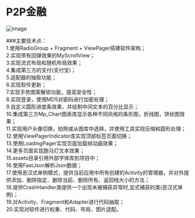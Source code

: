 # P2P金融

![image](https://github.com/xinpengfei520/P2P/blob/master/screenshot/image.gif)

###主要技术点：  
1.使用RadioGroup + Fragment + ViewPager搭建软件架构；  
2.实现带有回弹效果的MyScrollView；  
3.实现流式布局和随机布局效果；  
4.集成第三方的支付(支付宝)；  
5.适配器的抽取功能；  
6.实现软件更新；  
7.实现手势图案解锁功能，提高安全性；  
8.实现登录，使用MD5对密码进行加密处理；  
9.自定义圆形进度条效果，并绘制中间文本的百分比显示；  
10.集成第三方Mp_Chart图表库显示各种不同风格的条形图，折线图，饼状图效果；  
11.实现用户头像切换，拍照或从图库中选择，并使用工具实现压缩和圆形处理；  
12.使用ViewPagerIndicator库实现顶部标签页面切换；  
13.使用LoadingPager实现页面加载帧动画效果；  
14.更多页面实现跑马灯文本效果；  
15.assets目录引用外部字体库到项目中；  
16.使用FastJson解析Json数据；  
17.使用恶汉式单例模式，提供当前应用中所有创建的Activity的管理器，并对外提供添加、删除指定、删除当前、删除所有、返回栈大小的方法；  
18.提供CrashHandler类提供一个出现未被捕获异常时,显式捕获的类(恶汉式单例)；  
19.对Activity、Fragment和Adapter进行代码抽取；  
20.实现对软件进行权重、代码、布局、图片适配。  
